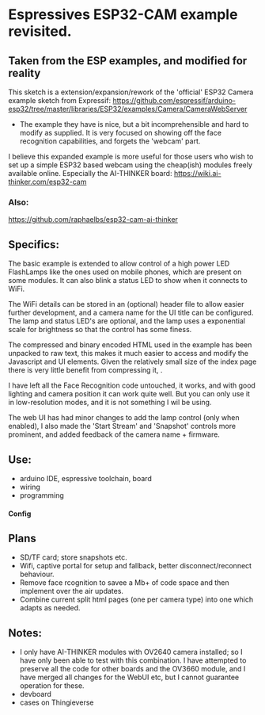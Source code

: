 # Espressives ESP32-CAM example revisited.
## Taken from the ESP examples, and modified for reality
This sketch is a extension/expansion/rework of the 'official' ESP32 Camera example sketch from Expressif:
https://github.com/espressif/arduino-esp32/tree/master/libraries/ESP32/examples/Camera/CameraWebServer
- The example they have is nice, but a bit incomprehensible and hard to modify as supplied. It is very focused on showing off the face recognition capabilities, and forgets the 'webcam' part. 

I believe this expanded example is more useful for those users who wish to set up a simple ESP32 based webcam using the cheap(ish) modules freely available online. Especially the AI-THINKER board:
https://wiki.ai-thinker.com/esp32-cam

### Also:
https://github.com/raphaelbs/esp32-cam-ai-thinker

## Specifics:
The basic example is extended to allow control of a high power LED FlashLamps like the ones used on mobile phones, which are present on some modules. It can also blink a status LED to show when it connects to WiFi.

The WiFi details can be stored in an (optional) header file to allow easier further development, and a camera name for the UI title can be configured. The lamp and status LED's are optional, and the lamp uses a exponential scale for brightness so that the control has some finess.

The compressed and binary encoded HTML used in the example has been unpacked to raw text, this makes it much easier to access and modify the Javascript and UI elements. Given the relatively small size of the index page there is very little benefit from compressing it, .

I have left all the Face Recognition code untouched, it works, and with good lighting and camera position it can work quite well. But you can only use it in low-resolution modes, and it is not something I wil be using.

The web UI has had minor changes to add the lamp control (only when enabled), I also made the 'Start Stream' and 'Snapshot' controls more prominent, and added feedback of the camera name + firmware.

## Use:
* arduino IDE, espressive toolchain, board
* wiring
* programming

#### Config

## Plans
* SD/TF card; store snapshots etc.
* Wifi, captive portal for setup and fallback, better disconnect/reconnect behaviour.
* Remove face rcognition to savee a Mb+ of code space and then implement over the air updates.
* Combine current split html pages (one per camera type) into one which adapts as needed.

## Notes: 
* I only have AI-THINKER modules with OV2640 camera installed; so I have only been able to test with this combination. I have attempted to preserve all the code for other boards and the OV3660 module, and I have merged all changes for the WebUI etc, but I cannot guarantee operation for these.
* devboard
* cases on Thingieverse